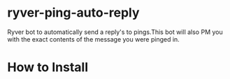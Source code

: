 # ryver-ping-auto-reply
Ryver bot to automatically send a reply's to pings.This bot will also PM you with the exact contents of the message you were pinged in.

# How to Install
